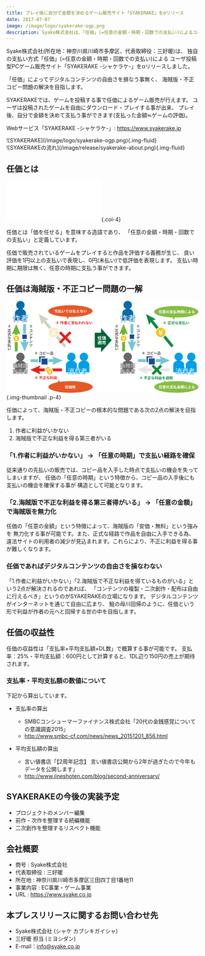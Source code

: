 ```yaml
---
title: プレイ後に自分で金額を決めるゲーム販売サイト「SYAKERAKE」をαリリース
date: 2017-07-07
image: /image/logo/syakerake-ogp.png
description: Syake株式会社は、「任価」(=任意の金額・時期・回数での支払い)によるユーザ投稿型PCゲーム販売サイト「SYAKERAKE -シャケラケ-」をαリリースしました。
---
```


Syake株式会社(所在地：神奈川県川崎市多摩区、代表取締役：三好暖)は、
独自の支払い方式「任価」(=任意の金額・時期・回数での支払い)による
ユーザ投稿型PCゲーム販売サイト「SYAKERAKE -シャケラケ-」をαリリースしました。

「任価」によってデジタルコンテンツの自由さを損なう事無く、
海賊版・不正コピー問題の解決を目指します。

SYAKERAKEでは、ゲームを投稿する事で任価によるゲーム販売が行えます。
ユーザは投稿されたゲームを自由にダウンロード・プレイする事が出来、
プレイ後、自分で金額を決めて支払う事ができます(支払った金額≒ゲームの評価)。

Webサービス「SYAKERAKE -シャケラケ-」: <https://www.syakerake.jp>

<div class="row">
<div class="col-md-6">
![SYAKERAKE](/image/logo/syakerake-ogp.png){.img-fluid}
</div>
<div class="col-md-6">
![SYAKERAKEの流れ](/image/release/syakerake-about.png){.img-fluid}
</div>
</div>

## 任価とは

![SYAKERAKE](/image/logo/ninka-white.svg){.col-4}

任価とは「価を任せる」を意味する造語であり、
「任意の金額・時期・回数での支払い」と定義しています。

任価で販売されているゲームをプレイすると作品を評価する義務が生じ、
良い評価を1円以上の支払いで表現し、0円(未払い)で低評価を表現します。
支払い時期に期限は無く、任意の時期に支払う事ができます。

## 任価は海賊版・不正コピー問題の一解
![海賊版・不正コピー問題](/image/release/ninka-bootleg.svg){.img-thumbnail .p-4}

任価によって、海賊版・不正コピーの根本的な問題である次の2点の解決を目指します。

1. 作者に利益がいかない
1. 海賊版で不正な利益を得る第三者がいる

### 「1.作者に利益がいかない」 → 「任意の時期」で支払い経路を確保
従来通りの先払いの販売では、コピー品を入手した時点で支払いの機会を失ってしまいますが、
任価の「任意の時期」という特徴から、コピー品の入手後にも支払いの機会を確保する事が
構造として可能となります。

### 「2.海賊版で不正な利益を得る第三者得がいる」 → 「任意の金額」で海賊版を無力化
任価の「任意の金額」という特徴によって、海賊版の「安価・無料」という強みを
無力化する事が可能です。また、正式な経路で作品を自由に入手できる為、
違法サイトの利用者の減少が見込まれます。これらにより、不正に利益を得る事が難しくなります。

### 任価であればデジタルコンテンツの自由さを損なわない
「1.作者に利益がいかない」「2.海賊版で不正な利益を得ているものがいる」という2点が解決されるのであれば、
「コンテンツの複製・二次創作・配布は自由に行えるべき」というのがSYAKERAKEの立場になります。
デジタルコンテンツがインターネットを通じて自由に広まり、
鮭の母川回帰のように、任価という形で利益が作者の元へと回帰する世の中を目指します。

## 任価の収益性
任価の収益性は「支払率×平均支払額×DL数」で概算する事が可能です。
支払率：25%・平均支払額：600円として計算すると、1DL辺り150円の売上が期待されます。

### 支払率・平均支払額の数値について
下記から算出しています。

- 支払率の算出
    - SMBCコンシューマーファイナンス株式会社「20代の金銭感覚についての意識調査2015」
    - <http://www.smbc-cf.com/news/news_20151201_856.html>

- 平均支払額の算出
    - 言い値書店「【2周年記念】 言い値書店公開から2年が過ぎたので今年もデータを公開します」
    - <http://www.iineshoten.com/blog/second-anniversary/>

## SYAKERAKEの今後の実装予定
- プロジェクトのメンバー編集
- 前作・次作を整理する続編機能
- 二次創作を整理するリスペクト機能

## 会社概要

- 商号        : Syake株式会社
- 代表取締役  : 三好暖
- 所在地      : 神奈川県川崎市多摩区三田四丁目1番地11
- 事業内容    : EC事業・ゲーム事業
- URL         : <https://www.syake.co.jp>

## 本プレスリリースに関するお問い合わせ先

- Syake株式会社 (シャケ カブシキガイシャ)
- 三好暖 担当 (ミヨシダン)
- E-mail：info@syake.co.jp
